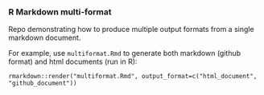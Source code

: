 ### R Markdown multi-format

Repo demonstrating how to produce multiple output formats from a single markdown document.

For example, use `multiformat.Rmd` to generate both markdown (github format) and html documents (run in R):

```
rmarkdown::render("multiformat.Rmd", output_format=c("html_document", "github_document"))
```
